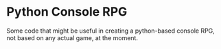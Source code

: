 # Python Console RPG
Some code that might be useful in creating a python-based console RPG, not based on any actual game, at the moment.
